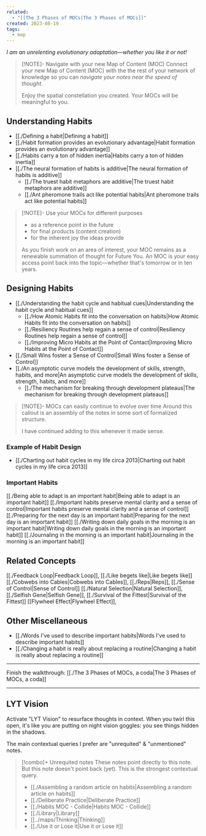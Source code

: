 ```yaml
---
related:
  - "[[The 3 Phases of MOCs|The 3 Phases of MOCs]]"
created: 2023-08-19
tags:
  - map
---
```

 *I am an unrelenting evolutionary adaptation—whether you like it or not!*

> [!NOTE]- Navigate with your new Map of Content (MOC)
> Connect your new Map of Content (MOC) with the the rest of your network of knowledge so you can *navigate your notes near the speed of thought*. 
> 
> Enjoy the spatial constellation you created. Your MOCs will be meaningful to you. 
> 
## Understanding Habits
- [[./Defining a habit|Defining a habit]]
- [[./Habit formation provides an evolutionary advantage|Habit formation provides an evolutionary advantage]]
- [[./Habits carry a ton of hidden inertia|Habits carry a ton of hidden inertia]]
- [[./The neural formation of habits is additive|The neural formation of habits is additive]]
	- [[./The truest habit metaphors are additive|The truest habit metaphors are additive]]
	- [[./Ant pheromone trails act like potential habits|Ant pheromone trails act like potential habits]]

> [!NOTE]- Use your MOCs for different purposes
> - as a reference point in the future
> - for final products (content creation)
> - for the inherent joy the ideas provide
>
> As you finish work on an area of interest, your MOC remains as a renewable summation of thought for Future You. An MOC is your easy access point back into the topic—whether that's tomorrow or in ten years. 
>
## Designing Habits
- [[./Understanding the habit cycle and habitual cues|Understanding the habit cycle and habitual cues]]
	- [[./How Atomic Habits fit into the conversation on habits|How Atomic Habits fit into the conversation on habits]]
	- [[./Resiliency Routines help regain a sense of control|Resiliency Routines help regain a sense of control]]
	- [[./Improving Micro Habits at the Point of Contact|Improving Micro Habits at the Point of Contact]]
- [[./Small Wins foster a Sense of Control|Small Wins foster a Sense of Control]]
- [[./An asymptotic curve models the development of skills, strength, habits, and more|An asymptotic curve models the development of skills, strength, habits, and more]]
	- [[./The mechanism for breaking through development plateaus|The mechanism for breaking through development plateaus]]

> [!NOTE]- MOCs can easily continue to evolve over time
> Around this callout is an assembly of the notes in some sort of formalized structure. 
> 
> I have continued adding to this whenever it made sense.
### Example of Habit Design
- [[./Charting out habit cycles in my life circa 2013|Charting out habit cycles in my life circa 2013]]

### Important Habits
[[./Being able to adapt is an important habit|Being able to adapt is an important habit]]
[[./Important habits preserve mental clarity and a sense of control|Important habits preserve mental clarity and a sense of control]]
[[./Preparing for the next day is an important habit|Preparing for the next day is an important habit]]
[[./Writing down daily goals in the morning is an important habit|Writing down daily goals in the morning is an important habit]]
[[./Journaling in the morning is an important habit|Journaling in the morning is an important habit]]

## Related Concepts
[[./Feedback Loop|Feedback Loop]], [[./Like begets like|Like begets like]]
[[./Cobwebs into Cables|Cobwebs into Cables]], [[./Reps|Reps]], [[./Sense of Control|Sense of Control]]
[[./Natural Selection|Natural Selection]], [[./Selfish Gene|Selfish Gene]], [[./Survival of the Fittest|Survival of the Fittest]]
[[Flywheel Effect|Flywheel Effect]], 

## Other Miscellaneous
 - [[./Words I've used to describe important habits|Words I've used to describe important habits]]
- [[./Changing a habit is really about replacing a routine|Changing a habit is really about replacing a routine]]

---

Finish the walkthrough: [[./The 3 Phases of MOCs, a coda|The 3 Phases of MOCs, a coda]]

---
## LYT Vision
Activate "LYT Vision" to resurface thoughts in context. When you twirl this open, it's like you are putting on night vision goggles: you see things hidden in the shadows.

The main contextual queries I prefer are "unrequited" & "unmentioned" notes. 

> [!combo]+ Unrequited notes
> These notes point directly to this note. But this note doesn't point back (yet).
> This is the strongest contextual query.
> 
>  - [[./Assembling a random article on habits|Assembling a random article on habits]]
> - [[./Deliberate Practice|Deliberate Practice]]
> - [[./Habits MOC - Collide|Habits MOC - Collide]]
> - [[./Library|Library]]
> - [[../maps/Thinking|Thinking]]
> - [[./Use it or Lose it|Use it or Lose it]]
> 
